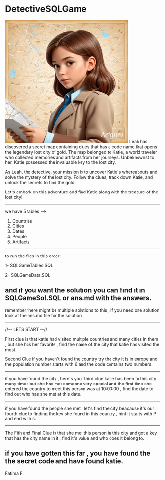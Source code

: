 # DetectiveSQLGame

<img src="image.png" alt="HomePage" style="width:400px; align=center;">
Leah has discovered a secret map containing clues that  has a code name that opens the legendary lost city of gold. The map belonged to Katie, a world traveler who collected memories and artifacts from her journeys. Unbeknownst to her, Katie possessed the invaluable key to the lost city.

As Leah, the detective, your mission is to uncover Katie's whereabouts and solve the mystery of the lost city. Follow the clues, track down Katie, and unlock the secrets to find the gold.

Let's embark on this adventure and find Katie along with the treasure of the lost city!

-----------
we have 5 tables --> 
1. Countries 
2. Cities 
3. Dates
4. People 
5. Artifacts
-----------
to run the files in this order:

1- SQLGameTables.SQL

2- SQLGameData.SQL

and if you want the solution you can find it in SQLGameSol.SQL or ans.md with the answers.
-----------

remember there might be multiple solutions to this , if you need one solution look at the ans.md file for the solution.

-----------
//-- LETS START --//

First clue is that katie had visited multiple countries and many cities in them , but she has her favorite , find the name of the city that katie has visited the most.

Second Clue if you haven't found the country try the city it is in europe and the population number starts with 6 and the code contains two numbers.

--------
if you have found the city , here's your third clue katie has been to this city many times but she has met someone very special and the first time she entered the country to meet this person was at 10:00:00 , find the date to find out who has she met at this date.

--------

if you have found the people she met , let's find the city beacause it's our fourth clue to finding the key she found in this country , hint it starts with P and end with s.

---------
The Fith and Final Clue is that she met this person in this city and got a key that has the city name in it , find it's value and who does it belong to.

if you have gotten this far , you have found the the secret code and have found katie.
---------

Fatima F.
